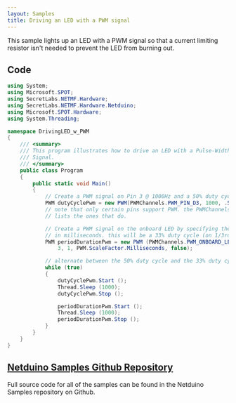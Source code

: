 ```yaml
---
layout: Samples
title: Driving an LED with a PWM signal
---
```


This sample lights up an LED with a PWM signal so that a current limiting resistor isn't needed to prevent the LED from burning out.

## Code

```csharp
using System;
using Microsoft.SPOT;
using SecretLabs.NETMF.Hardware;
using SecretLabs.NETMF.Hardware.Netduino;
using Microsoft.SPOT.Hardware;
using System.Threading;

namespace DrivingLED_w_PWM
{
    /// <summary>
    /// This program illustrates how to drive an LED with a Pulse-Width Modulation
    /// Signal.
    /// </summary>
    public class Program
    {
        public static void Main()
        {
            // Create a PWM signal on Pin 3 @ 1000Hz and a 50% duty cycle
            PWM dutyCyclePwm = new PWM(PWMChannels.PWM_PIN_D3, 1000, .5, false);
            // note that only certain pins support PWM. the PWMChannels enumeration
            // lists the ones that do.

            // Create a PWM signal on the onboard LED by specifying the period and duration 
            // in milliseconds. this will be a 33% duty cycle (on 1/3rd of the time)
            PWM periodDurationPwm = new PWM (PWMChannels.PWM_ONBOARD_LED, 
                3, 1, PWM.ScaleFactor.Milliseconds, false);

            // alternate between the 50% duty cycle and the 33% duty cycle every second
            while (true)
            {
                dutyCyclePwm.Start ();
                Thread.Sleep (1000);
                dutyCyclePwm.Stop ();

                periodDurationPwm.Start ();
                Thread.Sleep (1000);
                periodDurationPwm.Stop ();
            }
        }
    }
}
```

## [Netduino Samples Github Repository](https://github.com/WildernessLabs/Netduino_Samples)

Full source code for all of the samples can be found in the Netduino Samples repository on Github.